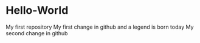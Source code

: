 # Hello-World
My first repository
My first change in github and a legend is born today
My second change in github
